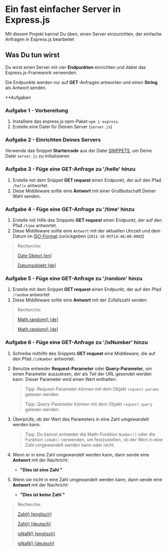 # Ein fast einfacher Server in Express.js

Mit diesem Projekt kannst Du üben, einen Server einzurichten, der einfache Anfragen in Express.js bearbeitet

## Was Du tun wirst

Du wirst einen Server mit vier **Endpunkten** einrichten und dabei das Express.js-Framework verwenden.

Die Endpunkte werden nur auf **GET**-Anfragen antworten und einen **String** als Antwort senden.

**Aufgaben

### Aufgabe 1 - Vorbereitung

1. Installiere das express.js npm-Paket `npm i express`.
2. Erstelle eine Datei für Deinen Server (`server.js`)

### Aufgabe 2 - Einrichten Deines Servers

Verwende das Snippet **Startercode** aus der Datei [SNIPPETS](/SNIPPETS.md), um Deine Datei `server.js` zu initialisieren

### Aufgabe 3 - Füge eine GET-Anfrage zu '/hello' hinzu

1. Erstelle mit dem Snippet **GET request** einen Endpunkt, der auf den Pfad `/hello` antwortet.
2. Diese Middleware sollte eine **Antwort** mit einer Grußbotschaft Deiner Wahl senden.

### Aufgabe 4 - Füge eine GET-Anfrage zu '/time' hinzu

1. Erstelle mit Hilfe des Snippets **GET request** einen Endpunkt, der auf den Pfad `/time` antwortet.
2. Diese Middleware sollte eine `Antwort` mit der aktuellen Uhrzeit und dem Datum im [ISO-Format](https://developer.mozilla.org/en-US/docs/Web/JavaScript/Reference/Global_Objects/Date/toISOString) zurückgeben (`2011-10-05T14:48:00.000Z`)

> Recherche:
>
> [Date Object [en]](https://developer.mozilla.org/en-US/docs/Web/JavaScript/Reference/Global_Objects/Date)
>
> [Datumsobjekt [de]](https://developer.mozilla.org/de/docs/Web/JavaScript/Reference/Global_Objects/Date)

### Aufgabe 5 - Füge eine GET-Anfrage zu '/random' hinzu

1. Erstelle mit dem Snippet **GET request** einen Endpunkt, der auf den Pfad `/random` antwortet
2. Diese Middleware sollte eine **Antwort** mit der Zufallszahl senden

> Recherche:
>
> [Math.random() [de]](https://developer.mozilla.org/en-US/docs/Web/JavaScript/Reference/Global_Objects/Math/random)
>
> [Math.random() [de]](https://developer.mozilla.org/de/docs/Web/JavaScript/Reference/Global_Objects/Math/random)

### Aufgabe 6 - Füge eine GET-Anfrage zu '/isNumber' hinzu

1. Schreibe mithilfe des Snippets **GET request** eine Middleware, die auf den Pfad `/isNumber` antwortet.
2. Benutze entweder **Request-Parameter** oder **Query-Parameter**, um einen Parameter auszulesen, der als Teil der URL gesendet werden kann. Dieser Parameter wird einen Wert enthalten.

   > Tipp: Request-Parameter können mit dem Objekt `request.params` gelesen werden.
   >
   > Tipp: Query-Parameter können mit dem Objekt `request.query` gelesen werden.

3. Überprüfe, ob der Wert des Parameters in eine Zahl umgewandelt werden kann.
   
   > Tipp: Du kannst entweder die Math-Funktion `Number()` oder die Funktion `isNaN()` verwenden, um festzustellen, ob der Wert in eine Zahl umgewandelt werden kann oder nicht.

4. Wenn er in eine Zahl umgewandelt werden kann, dann sende eine **Antwort** mit der Nachricht:
   - **"Dies ist eine Zahl "**

5. Wenn sie nicht in eine Zahl umgewandelt werden kann, dann sende eine **Antwort** mit der Nachricht:
   - **"Dies ist keine Zahl "**
   
> Recherche:
>
> [Zahl() [englisch]](https://developer.mozilla.org/en-US/docs/Web/JavaScript/Reference/Global_Objects/Number)
>
> [Zahl() [deutsch]](https://developer.mozilla.org/de/docs/Web/JavaScript/Reference/Global_Objects/Number)
>
> [isNaN() [englisch]](https://developer.mozilla.org/en-US/docs/Web/JavaScript/Reference/Global_Objects/isNaN)
>
> [isNaN() [deutsch]](https://developer.mozilla.org/de/docs/Web/JavaScript/Reference/Global_Objects/isNaN)
